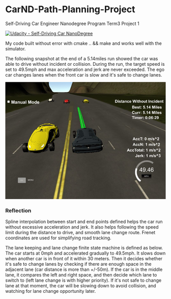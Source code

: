 # CarND-Path-Planning-Project
Self-Driving Car Engineer Nanodegree Program Term3 Project 1

[![Udacity - Self-Driving Car NanoDegree](https://s3.amazonaws.com/udacity-sdc/github/shield-carnd.svg)](http://www.udacity.com/drive)
   
My code built without error with cmake .. && make and works well with the simulator. 

The following snapshot at the end of a 5.14miles run showed the car was able to drive without incident or collision. During the run, the target speed is set to 49.5mph and max acceleration and jerk are never exceeded.  The ego car changes lanes when the front car is slow and it's safe to change lanes. 

![final snapshot](./path_run_6mins.JPG) 

### Reflection 
Spline interpolation between start and end points defined helps the car run without excessive acceleration and jerk. It also helps following the speed limit during the distance to drive, and smooth lane change route. Frenet coordinates are used for simplifying road tracking.  

The lane keeping and lane change finite state machine is defined as below. The car starts at 0mph and accelerated gradually to 49.5mph. It slows down when another car is in front of it within 30 meters. Then it decides whether it's safe to change lanes by checking if there are enough space in the adjacent lane (car distance is more than +/-50m). If the car is in the middle lane, it compares the left and right space, and then decide which lane to switch to (left lane change is with higher priority). If it's not safe to change lane at that moment, the car will be slowing down to avoid collision, and watching for lane change opportunity later. 


